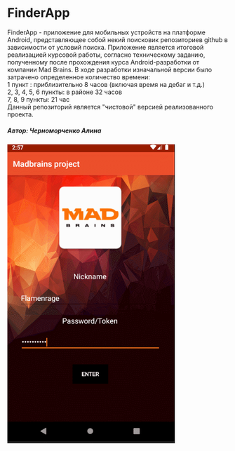 # FinderApp
FinderApp - приложение для мобильных устройств на платформе Android, представляющее собой некий поисковик репозиториев github в зависимости от условий поиска. Приложение является
итоговой реализацией курсовой работы, согласно техническому заданию, полученному после прохождения курса Android-разработки от компании Mad Brains. 
В ходе разработки изначальной версии было затрачено определенное количество времени:  
1 пункт : приблизительно 8 часов (включая время на дебаг и т.д.)  
2, 3, 4, 5, 6 пункты: в районе 32 часов  
7, 8, 9 пункты: 21 час  
Данный репозиторий является "чистовой" версией реализованного проекта.  
##### Автор: Черноморченко Алина  
![preview](presentation.gif)
  
